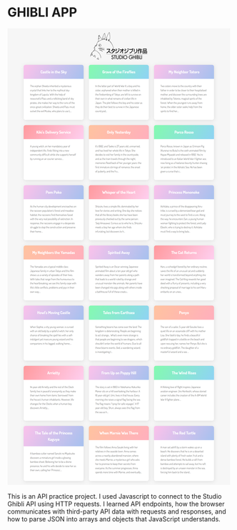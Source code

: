 # GHIBLI APP
![GHIBLI-APP](Studio-Ghibli-App.png)

This is an API practice project. I used Javascript to connect to the Studio Ghibli API using HTTP requests. I learned API endpoints, how the browser communicates with third-party API data with requests and responses, 
and how to parse JSON into arrays and objects that JavaScript understands.

